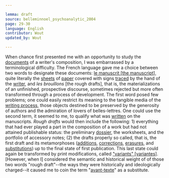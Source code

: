 ```yaml
---

lemma: draft
source: belleminnoel_psychoanalytic_2004
page: 29-30
language: English
contributor: Wout
updated_by: Wout

---
```


When chance first presented me with an opportunity to study the [documents](document.html) of a writer's composition, I was embarrassed by a terminological difficulty. The French language gave me a choice between two words to designate these documents: [le manuscrit [the manuscript]](manuscript), quite literally the [sheets](sheet.html) of [paper](paper.html) covered with signs [traced](trace.html) by the hand of the [writer](writer.html), and _les brouillons_ [the rough drafts], that is, the materializations of an unfinished, prospective discourse, sometimes rejected but more often transformed through a process of development. The first word posed few problems; one could easily restrict its meaning to the tangible media of the [writing process](writingProcess.html), those objects destined to be preserved by the generosity of authors and the admiration of lovers of belles-lettres. One could use the second term, it seemed to me, to qualify what was [written](writingProduct.html) on the manuscripts. _Rough drafts_ would then include the following: 1) everything that had ever played a part in the composition of a work but had not attained publishable status: the preliminary [dossier](geneticDossier.html), the worksheets, and the portfolio of accessory notes; (2) the drafts properly so called, that is, the first draft and its metamorphoses ([additions](addition.html), [corrections](correction.html), [erasures](deletion.html), and [substitutions](substitution.html)) up to the final state of first publication. This last state could again be transformed by print modifications, called ["variants" [variantes]](variant). [However, when I] considered the semantic and historical weight of of those two words "rough draft"--the ways they were historically and ideologically charged--it caused me to coin the term "[avant-texte](avantTexte)" as a substitute.
